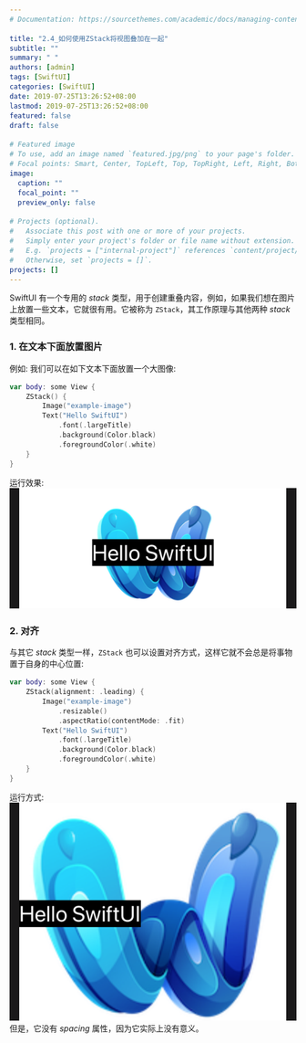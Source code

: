 ```yaml
---
# Documentation: https://sourcethemes.com/academic/docs/managing-content/

title: "2.4_如何使用ZStack将视图叠加在一起"
subtitle: ""
summary: " "
authors: [admin]
tags: [SwiftUI]
categories: [SwiftUI]
date: 2019-07-25T13:26:52+08:00
lastmod: 2019-07-25T13:26:52+08:00
featured: false
draft: false

# Featured image
# To use, add an image named `featured.jpg/png` to your page's folder.
# Focal points: Smart, Center, TopLeft, Top, TopRight, Left, Right, BottomLeft, Bottom, BottomRight.
image:
  caption: ""
  focal_point: ""
  preview_only: false

# Projects (optional).
#   Associate this post with one or more of your projects.
#   Simply enter your project's folder or file name without extension.
#   E.g. `projects = ["internal-project"]` references `content/project/deep-learning/index.md`.
#   Otherwise, set `projects = []`.
projects: []
---
```


SwiftUI 有一个专用的 _stack_ 类型，用于创建重叠内容，例如，如果我们想在图片上放置一些文本，它就很有用。它被称为 `ZStack`，其工作原理与其他两种 _stack_ 类型相同。

### 1. 在文本下面放置图片
例如: 我们可以在如下文本下面放置一个大图像:
```swift
var body: some View {
    ZStack() {
        Image("example-image")
        Text("Hello SwiftUI")
            .font(.largeTitle)
            .background(Color.black)
            .foregroundColor(.white)
    }
}
```
运行效果:
![zstack_image_text](img/zstack_image_text.png "Set zstack with a image and a text, image is below text")
### 2. 对齐
与其它 _stack_ 类型一样，`ZStack` 也可以设置对齐方式，这样它就不会总是将事物置于自身的中心位置:

```swift
var body: some View {
    ZStack(alignment: .leading) {
        Image("example-image")
            .resizable()
            .aspectRatio(contentMode: .fit)
        Text("Hello SwiftUI")
            .font(.largeTitle)
            .background(Color.black)
            .foregroundColor(.white)
    }
}
```
运行方式:
![zstack_alignment_leading](img/zstack_alignment_leading.png "Set zstack's alignment as .leading")
但是，它没有 _spacing_ 属性，因为它实际上没有意义。